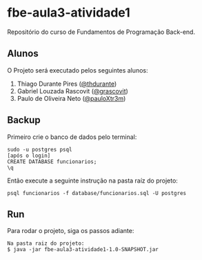 # fbe-aula3-atividade1
Repositório do curso de Fundamentos de Programação Back-end.

## Alunos
O Projeto será executado pelos seguintes alunos:
1. Thiago Durante Pires ([@thdurante](https://github.com/thdurante))
2. Gabriel Louzada Rascovit ([@grascovit](https://github.com/grascovit))
3. Paulo de Oliveira Neto ([@pauloXtr3m](https://github.com/pauloXtr3m))

## Backup
Primeiro crie o banco de dados pelo terminal:
```
sudo -u postgres psql
[após o login]                      
CREATE DATABASE funcionarios;
\q
```
Então execute a seguinte instrução na pasta raíz do projeto:
```
psql funcionarios -f database/funcionarios.sql -U postgres
```

## Run
Para rodar o projeto, siga os passos adiante:
```
Na pasta raiz do projeto:
$ java -jar fbe-aula3-atividade1-1.0-SNAPSHOT.jar
```

